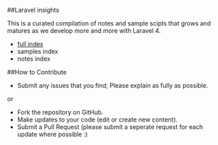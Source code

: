 ##Laravel insights


This is a curated compilation of notes and sample scipts that grows and matures as we develop more and more with Laravel 4.

* [full index](https://github.com/outboundexplorer/laravel-insights/blob/master/index.md)
* samples index
* notes index


##How to Contribute
* Submit any issues that you find; Please explain as fully as possible.

or

* Fork the repository on GitHub.
* Make updates to your code (edit or create new content).
* Submit a Pull Request (please submit a seperate request for each update where possible :)
